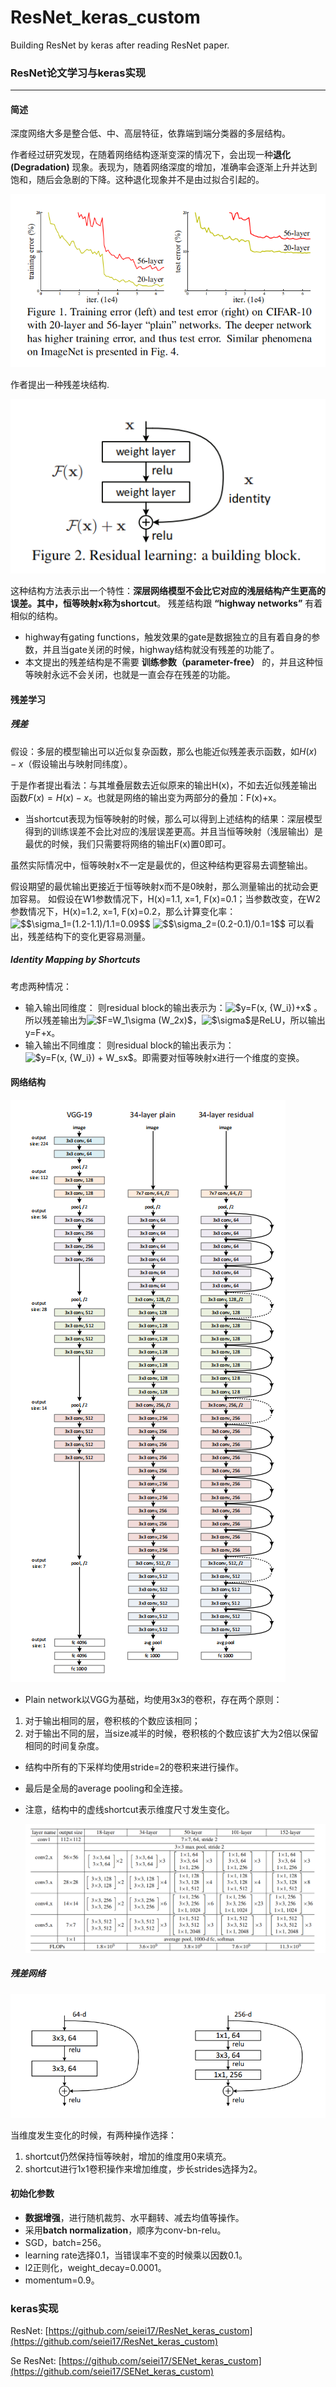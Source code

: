 # ResNet_keras_custom
Building ResNet by keras after reading ResNet paper.

### ResNet论文学习与keras实现
***
#### 简述
深度网络大多是整合低、中、高层特征，依靠端到端分类器的多层结构。

作者经过研究发现，在随着网络结构逐渐变深的情况下，会出现一种**退化 (Degradation)** 现象。表现为，随着网络深度的增加，准确率会逐渐上升并达到饱和，随后会急剧的下降。这种退化现象并不是由过拟合引起的。

![degra](./depository/degra.png)

作者提出一种残差块结构.

![res](./depository/resblock.png)

这种结构方法表示出一个特性：**深层网络模型不会比它对应的浅层结构产生更高的误差。**其中，恒等映射x称为**shortcut**。
残差结构跟 **“highway networks”** 有着相似的结构。

* highway有gating functions，触发效果的gate是数据独立的且有着自身的参数，并且当gate关闭的时候，highway结构就没有残差的功能了。
* 本文提出的残差结构是不需要 **训练参数（parameter-free）** 的，并且这种恒等映射永远不会关闭，也就是一直会存在残差的功能。

#### 残差学习
##### 残差
假设：多层的模型输出可以近似复杂函数，那么也能近似残差表示函数，如$H(x)-x$（假设输出与映射同纬度）。

于是作者提出看法：与其堆叠层数去近似原来的输出H(x)，不如去近似残差输出函数$F(x)=H(x)-x$。也就是网络的输出变为两部分的叠加：F(x)+x。
* 当shortcut表现为恒等映射的时候，那么可以得到上述结构的结果：深层模型得到的训练误差不会比对应的浅层误差更高。并且当恒等映射（浅层输出）是最优的时候，我们只需要将网络的输出F(x)置0即可。

虽然实际情况中，恒等映射x不一定是最优的，但这种结构更容易去调整输出。

假设期望的最优输出更接近于恒等映射x而不是0映射，那么测量输出的扰动会更加容易。
如假设在W1参数情况下，H(x)=1.1, x=1, F(x)=0.1；当参数改变，在W2参数情况下，H(x)=1.2, x=1, F(x)=0.2，那么计算变化率：
<img src="https://latex.codecogs.com/gif.latex?$$\sigma_1=(1.2-1.1)/1.1=0.09$$" title="$$\sigma_1=(1.2-1.1)/1.1=0.09$$" />
<img src="https://latex.codecogs.com/gif.latex?$$\sigma_2=(0.2-0.1)/0.1=1$$" title="$$\sigma_2=(0.2-0.1)/0.1=1$$" />
可以看出，残差结构下的变化更容易测量。

##### Identity Mapping by Shortcuts
考虑两种情况：
* 输入输出同维度：
则residual block的输出表示为：<img src="https://latex.codecogs.com/gif.latex?$y=F(x,&space;{W_i})&plus;x$" title="$y=F(x, {W_i})+x$" /> 。所以残差输出为<img src="https://latex.codecogs.com/gif.latex?$F=W_1\sigma&space;(W_2x)$" title="$F=W_1\sigma (W_2x)$" />，<img src="https://latex.codecogs.com/gif.latex?$\sigma$" title="$\sigma$" />是ReLU，所以输出y=F+x。
* 输入输出不同维度：
则residual block的输出表示为：<img src="https://latex.codecogs.com/gif.latex?$y=F(x,&space;{W_i})&space;&plus;&space;W_sx$" title="$y=F(x, {W_i}) + W_sx$" />。即需要对恒等映射x进行一个维度的变换。

#### 网络结构

![architecture](./depository/architecture.png)

* Plain network以VGG为基础，均使用3x3的卷积，存在两个原则：
1. 对于输出相同的层，卷积核的个数应该相同；
2. 对于输出不同的层，当size减半的时候，卷积核的个数应该扩大为2倍以保留相同的时间复杂度。
* 结构中所有的下采样均使用stride=2的卷积来进行操作。

* 最后是全局的average pooling和全连接。

* 注意，结构中的虚线shortcut表示维度尺寸发生变化。

  ![ar2](./depository/archi2.png)

##### 残差网络

![bottle](./depository/bottle.png)

当维度发生变化的时候，有两种操作选择：
1. shortcut仍然保持恒等映射，增加的维度用0来填充。
2. shortcut进行1x1卷积操作来增加维度，步长strides选择为2。

#### 初始化参数
* **数据增强**，进行随机裁剪、水平翻转、减去均值等操作。
* 采用**batch normalization**，顺序为conv-bn-relu。
* SGD，batch=256。
* learning rate选择0.1，当错误率不变的时候乘以因数0.1。
* l2正则化，weight_decay=0.0001。
* momentum=0.9。

### keras实现
ResNet:
[https://github.com/seiei17/ResNet_keras_custom](https://github.com/seiei17/ResNet_keras_custom)

Se ResNet:
[https://github.com/seiei17/SENet_keras_custom](https://github.com/seiei17/SENet_keras_custom)
